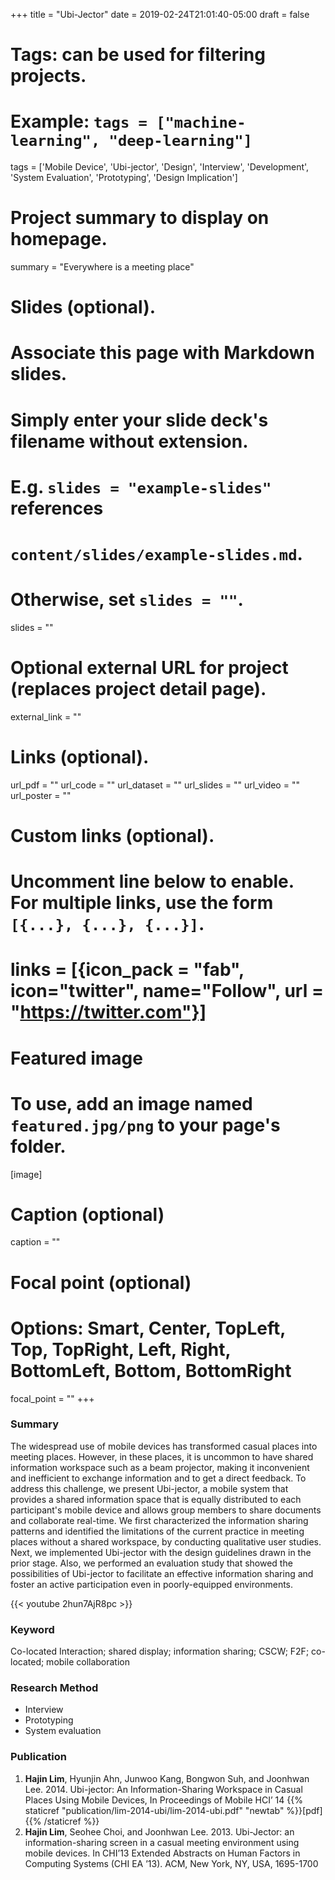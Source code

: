 +++
title = "Ubi-Jector"
date = 2019-02-24T21:01:40-05:00
draft = false

# Tags: can be used for filtering projects.
# Example: `tags = ["machine-learning", "deep-learning"]`
tags = ['Mobile Device', 'Ubi-jector', 'Design', 'Interview', 'Development', 'System Evaluation', 'Prototyping', 'Design Implication']

# Project summary to display on homepage.
summary = "Everywhere is a meeting place"

# Slides (optional).
#   Associate this page with Markdown slides.
#   Simply enter your slide deck's filename without extension.
#   E.g. `slides = "example-slides"` references
#   `content/slides/example-slides.md`.
#   Otherwise, set `slides = ""`.
slides = ""

# Optional external URL for project (replaces project detail page).
external_link = ""

# Links (optional).
url_pdf = ""
url_code = ""
url_dataset = ""
url_slides = ""
url_video = ""
url_poster = ""

# Custom links (optional).
#   Uncomment line below to enable. For multiple links, use the form `[{...}, {...}, {...}]`.
# links = [{icon_pack = "fab", icon="twitter", name="Follow", url = "https://twitter.com"}]

# Featured image
# To use, add an image named `featured.jpg/png` to your page's folder.
[image]
  # Caption (optional)
  caption = ""

  # Focal point (optional)
  # Options: Smart, Center, TopLeft, Top, TopRight, Left, Right, BottomLeft, Bottom, BottomRight
  focal_point = ""
+++


### Summary
The widespread use of mobile devices has transformed casual places into meeting places. However, in these places, it is uncommon to have shared information workspace such as a beam projector, making it inconvenient and inefficient to exchange information and to get a direct feedback. To address this challenge, we present Ubi-jector, a mobile system that provides a shared information space that is equally distributed to each participant's mobile device and allows group members to share documents and collaborate real-time. We first characterized the information sharing patterns and identified the limitations of the current practice in meeting places without a shared workspace, by conducting qualitative user studies. Next, we implemented Ubi-jector with the design guidelines drawn in the prior stage. Also, we performed an evaluation study that showed the possibilities of Ubi-jector to facilitate an effective information sharing and foster an active participation even in poorly-equipped environments.

{{< youtube 2hun7AjR8pc >}}



### Keyword
Co-located Interaction; shared display; information sharing; CSCW; F2F; co-located; mobile collaboration

### Research Method
* Interview
* Prototyping
* System evaluation

### Publication
1. **Hajin Lim**, Hyunjin Ahn, Junwoo Kang, Bongwon Suh, and Joonhwan Lee. 2014. Ubi-jector: An Information-Sharing Workspace in Casual Places Using Mobile Devices, In Proceedings of Mobile HCI’ 14 {{% staticref "publication/lim-2014-ubi/lim-2014-ubi.pdf" "newtab" %}}[pdf]{{% /staticref %}} 
2. **Hajin Lim**, Seohee Choi, and Joonhwan Lee. 2013. Ubi-Jector: an information-sharing screen in a casual meeting environment using mobile devices. In CHI’13 Extended Abstracts on Human Factors in Computing Systems (CHI EA ’13). ACM, New York, NY, USA, 1695-1700
